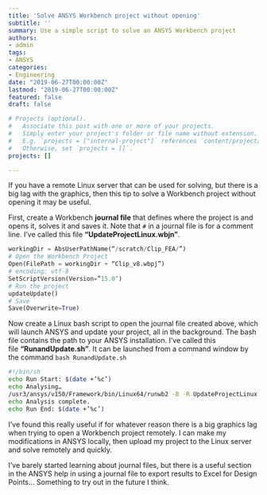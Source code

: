 ```yaml
---
title: 'Solve ANSYS Workbench project without opening'
subtitle: ''
summary: Use a simple script to solve an ANSYS Workbench project
authors:
- admin
tags:
- ANSYS
categories:
- Engineering
date: "2019-06-27T00:00:00Z"
lastmod: "2019-06-27T00:00:00Z"
featured: false
draft: false

# Projects (optional).
#   Associate this post with one or more of your projects.
#   Simply enter your project's folder or file name without extension.
#   E.g. `projects = ["internal-project"]` references `content/project/deep-learning/index.md`.
#   Otherwise, set `projects = []`.
projects: []

---
```


If you have a remote Linux server that can be used for solving, but there is a big lag with the graphics, then this tip to solve a Workbench project without opening it may be useful.

First, create a Workbench **journal file** that defines where the project is and opens it, solves it and saves it. Note that `#` in a journal file is for a comment line. I’ve called this file **“UpdateProjectLinux.wbjn”**.

```python
workingDir = AbsUserPathName(“/scratch/Clip_FEA/”)
# Open the Workbench Project
Open(FilePath = workingDir + “Clip_v8.wbpj”)
# encoding: utf-8
SetScriptVersion(Version=”15.0″)
# Run the project 
updateUpdate()
# Save
Save(Overwrite=True)
```

Now create a Linux bash script to open the journal file created above, which will launch ANSYS and update your project, all in the background. The bash file contains the path to your ANSYS installation. I’ve called this file **“RunandUpdate.sh”**. It can be launched from a command window by the command `bash RunandUpdate.sh`

```bash
#!/bin/sh
echo Run Start: $(date +’%c’)
echo Analysing…
/usr3/ansys/v150/Framework/bin/Linux64/runwb2 -B -R UpdateProjectLinux.wbjn
echo Analysis complete.
echo Run End: $(date +’%c’)
```

I’ve found this really useful if for whatever reason there is a big graphics lag when trying to open a Workbench project remotely. I can make my modifications in ANSYS locally, then upload my project to the Linux server and solve remotely and quickly.

I’ve barely started learning about journal files, but there is a useful section in the ANSYS help in using a journal file to export results to Excel for Design Points… Something to try out in the future I think.